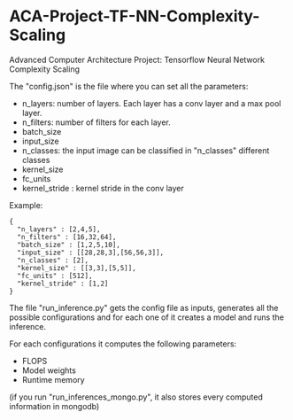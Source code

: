 # ACA-Project-TF-NN-Complexity-Scaling
Advanced Computer Architecture Project: Tensorflow Neural Network Complexity Scaling

The "config.json" is the file where you can set all the parameters:
- n_layers: number of layers. Each layer has a conv layer and a max pool layer.
- n_filters: number of filters for each layer.
- batch_size
- input_size
- n_classes: the input image can be classified in "n_classes" different classes
- kernel_size
- fc_units
- kernel_stride : kernel stride in the conv layer

Example:
```
{
  "n_layers" : [2,4,5],
  "n_filters" : [16,32,64],
  "batch_size" : [1,2,5,10],
  "input_size" : [[28,28,3],[56,56,3]],
  "n_classes" : [2],
  "kernel_size" : [[3,3],[5,5]],
  "fc_units" : [512],
  "kernel_stride" : [1,2]
}
```

The file "run_inference.py" gets the config file as inputs, generates all the possible configurations and for each one of it
creates a model and runs the inference.

For each configurations it computes the following parameters:
- FLOPS
- Model weights
- Runtime memory

(if you run "run_inferences_mongo.py", it also stores every computed information in mongodb)
